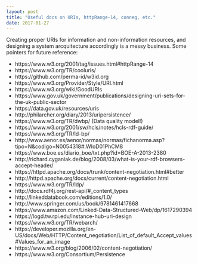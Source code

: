 ```yaml
---
layout: post
title: "Useful docs on URIs, httpRange-14, conneg, etc."
date: 2017-01-27
---
```


Creating proper URIs for information and non-information resources, and designing a system arcquitecture accordingly is a messy business. Some pointers for future reference:
<ul>
	<li>https://www.w3.org/2001/tag/issues.html#httpRange-14</li>
	<li>https://www.w3.org/TR/cooluris/</li>
	<li>https://github.com/perma-id/w3id.org</li>
	<li>https://www.w3.org/Provider/Style/URI.html</li>
	<li>https://www.w3.org/wiki/GoodURIs</li>
	<li>https://www.gov.uk/government/publications/designing-uri-sets-for-the-uk-public-sector</li>
	<li>https://data.gov.uk/resources/uris</li>
	<li>http://philarcher.org/diary/2013/uripersistence/</li>
	<li>https://www.w3.org/TR/dwbp/ (Data quality model!)</li>
	<li>https://www.w3.org/2001/sw/hcls/notes/hcls-rdf-guide/</li>
	<li>https://www.w3.org/TR/ld-bp/</li>
	<li>http://www.aenor.es/aenor/normas/normas/fichanorma.asp?tipo=N&amp;codigo=N0054318#.WIoD01PhCM8</li>
	<li>https://www.boe.es/diario_boe/txt.php?id=BOE-A-2013-2380</li>
	<li>http://richard.cyganiak.de/blog/2008/03/what-is-your-rdf-browsers-accept-header/</li>
	<li>https://httpd.apache.org/docs/trunk/content-negotiation.html#better</li>
	<li>http://httpd.apache.org/docs/current/content-negotiation.html</li>
	<li>https://www.w3.org/TR/ldp/</li>
	<li>http://docs.rdf4j.org/rest-api/#_content_types</li>
	<li>http://linkeddatabook.com/editions/1.0/</li>
	<li>http://www.springer.com/us/book/9781461417668</li>
	<li>https://www.amazon.com/Linked-Data-Structured-Web/dp/1617290394</li>
	<li>https://logd.tw.rpi.edu/instance-hub-uri-design</li>
	<li>https://www.w3.org/TR/webarch/</li>
	<li>https://developer.mozilla.org/en-US/docs/Web/HTTP/Content_negotiation/List_of_default_Accept_values#Values_for_an_image</li>
	<li>https://www.w3.org/blog/2006/02/content-negotiation/</li>
	<li>https://www.w3.org/Consortium/Persistence</li>
</ul>
